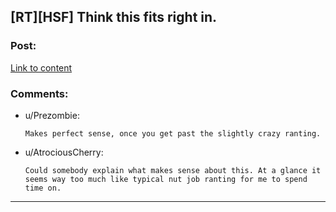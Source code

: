 ## [RT][HSF] Think this fits right in.

### Post:

[Link to content](http://www.timecube.com/)

### Comments:

- u/Prezombie:
  ```
  Makes perfect sense, once you get past the slightly crazy ranting.
  ```

- u/AtrociousCherry:
  ```
  Could somebody explain what makes sense about this. At a glance it seems way too much like typical nut job ranting for me to spend time on.
  ```

---

